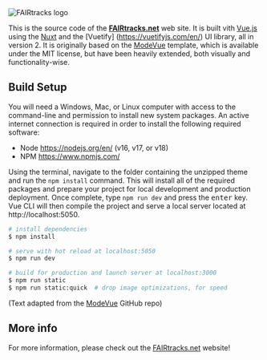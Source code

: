 <img src="https://fairtracks.net/_nuxt/img/fd57914.png" alt="FAIRtracks logo">

This is the source code of the **[FAIRtracks.net](https://fairtracks.net)** web site. It is built
vith [Vue.js](https://vuejs.org/) using the [Nuxt](https://nuxtjs.org/) and the [Vuetify]
(https://vuetifyjs.com/en/) UI library, all in version 2. It is originally based on the
[ModeVue](https://github.com/staticdesigner/modevue) template, which is available under the MIT
license, but have been heavily extended, both visually and functionality-wise.

## Build Setup

You will need a Windows, Mac, or Linux computer with access to the command-line and permission to
install new system packages. An active internet connection is required in order to install the
following required software:

- Node https://nodejs.org/en/ (v16, v17, or v18)
- NPM https://www.npmjs.com/

Using the terminal, navigate to the folder containing the unzipped theme and run the `npm install`
command. This will install all of the required packages and prepare your project for local
development and production deployment. Once complete, type `npm run dev` and press the
<kbd>enter</kbd> key. Vue CLI will then compile the project and serve a local server located at
http://localhost:5050.

```bash
# install dependencies
$ npm install

# serve with hot reload at localhost:5050
$ npm run dev

# build for production and launch server at localhost:3000
$ npm run static
$ npm run static:quick  # drop image optimizations, for speed

```

(Text adapted from the [ModeVue](https://github.com/staticdesigner/modevue) GitHub repo)

## More info

For more information, please check out the [FAIRtracks.net](https://fairtracks.net) website!
